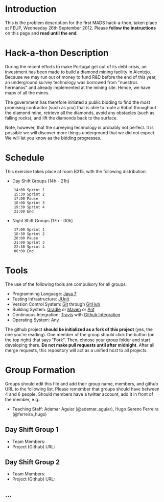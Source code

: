 # Introduction

This is the problem description for the first MADS hack-a-thon, taken place at FEUP, Wednesday 26th September 2012. Please **follow the instructions** on this page and **read until the end**.

# Hack-a-thon Description

During the recent efforts to make Portugal get out of its debt crisis, an investment has been made to build a diamond mining facility in Alentejo. Because we may run out of money to fund R&D before the end of this year, an underground survey technology was borrowed from "nuestros hermanos" and already implemented at the mining site. Hence, we have maps of all the mines.

The government has therefore initiated a public bidding to find the most promising contractor (such as you) that is able to route a Robot throughout the diamond mine, retrieve all the diamonds, avoid any obstacles (such as falling rocks), and lift the diamonds back to the surface.

Note, however, that the surveying technology is probably not perfect. It is possible we will discover more things underground that we did not expect. We will let you know as the bidding progresses.

# Schedule

This exercise takes place at room B215, with the following distribution:

* Day Shift Groups (14h - 21h)
```
    14:00 Sprint 1
    15:30 Sprint 2
    17:00 Pause
    18:00 Sprint 3
    19:30 Sprint 4
    21:00 End
```

* Night Shift Groups (17h - 00h)
```
    17:00 Sprint 1
    18:30 Sprint 2
    20:00 Pause
    21:00 Sprint 3
    22:30 Sprint 4
    00:00 End
```

# Tools

The use of the following tools are compulsory for all groups:

* Programming Language: [Java 7](http://www.oracle.com/technetwork/java/javase/downloads/jdk7u7-downloads-1836413.html)
* Testing Infrastructure: [JUnit](http://www.junit.org)
* Version Control System: [Git](http://git-scm.com) through [GitHub](https://github.com)
* Building System: [Gradle](http://www.gradle.org) or [Maven](http://maven.apache.org) or [Ant](http://ant.apache.org)
* Continuous Integration: [Travis](http://about.travis-ci.org/docs/user/languages/java/) with [Github Integration](http://about.travis-ci.org/docs/user/getting-started/)
* Operating System: Any

The github project **should be initialized as a fork of this project** (yes, the one you're reading). One member of the group should click the button (on the top right) that says "Fork". Then, choose your group folder and start developing there. **Do not make pull requests until after midnight**. After all merge requests, this repository will act as a unified host to all projects.

# Group Formation

Groups should edit this file and add their group name, members, and github URL to the following list. Please remember that groups should have between 4 and 6 people. Should members have a twitter account, add it in front of the member, e.g.:

* Teaching Staff: Ademar Aguiar (@ademar_aguiar), Hugo Sereno Ferreira (@ferreira_hugo)

## Day Shift Group 1

* Team Members:
* Project (Github) URL:

## Day Shift Group 2

* Team Members:
* Project (Github) URL:

## ...